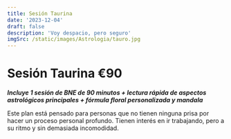 ```yaml
---
title: Sesión Taurina
date: '2023-12-04'
draft: false
description: 'Voy despacio, pero seguro'
imgSrc: /static/images/Astrologia/tauro.jpg
---
```


# Sesión Taurina €90

**_Incluye 1 sesión de BNE de 90 minutos + lectura rápida de aspectos astrológicos principales + fórmula floral personalizada y mandala_**

Este plan está pensado para personas que no tienen ninguna prisa por hacer un proceso personal profundo. Tienen interés en ir trabajando, pero a su ritmo y sin demasiada incomodidad.
